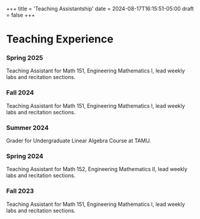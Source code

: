 +++
title = 'Teaching Assistantship'
date = 2024-08-17T16:15:51-05:00
draft = false 
+++

 
# Teaching Experience


### Spring 2025

Teaching Assistant for Math 151, Engineering Mathematics I, lead weekly labs and recitation sections.

### Fall 2024
Teaching Assistant for Math 151, Engineering Mathematics I, lead weekly labs and recitation sections.

### Summer 2024 
Grader for Undergraduate Linear Algebra Course at TAMU.  


### Spring 2024

Teaching Assistant for Math 152, Engineering Mathematics II, lead weekly labs and recitation sections.

### Fall 2023
Teaching Assistant for Math 151, Engineering Mathematics I, lead weekly labs and recitation sections.

